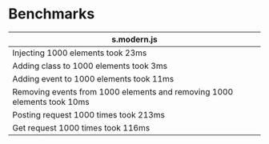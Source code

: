# Benchmarks

| s.modern.js |
| ----------- |
| Injecting 1000 elements took 23ms |
| Adding class to 1000 elements took 3ms |
| Adding event to 1000 elements took 11ms |
| Removing events from 1000 elements and removing 1000 elements took 10ms |
| Posting request 1000 times took 213ms |
| Get request 1000 times took 116ms |